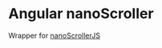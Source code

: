# Angular nanoScroller


Wrapper for [nanoScrollerJS](http://jamesflorentino.github.io/nanoScrollerJS/)